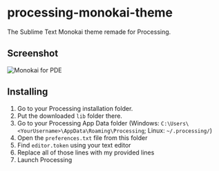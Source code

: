 # processing-monokai-theme

The Sublime Text Monokai theme remade for Processing.

## Screenshot

![Monokai for PDE](https://raw.githubusercontent.com/liquid600pgm/processing-monokai-theme/master/theme/screenshot.png)

## Installing

1. Go to your Processing installation folder.
2. Put the downloaded `lib` folder there.
3. Go to your Processing App Data folder (Windows: `C:\Users\<YourUsername>\AppData\Roaming\Processing`; Linux: `~/.processing/`)
4. Open the `preferences.txt` file from this folder
5. Find `editor.token` using your text editor
6. Replace all of those lines with my provided lines
7. Launch Processing
